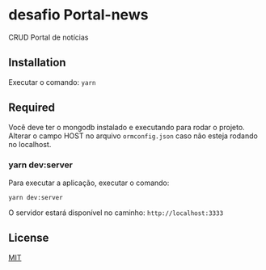 # desafio Portal-news

CRUD Portal de notícias

## Installation

Executar o  comando: `yarn`

## Required

Você deve ter o mongodb instalado e executando para rodar o projeto.
Alterar o campo HOST no arquivo `ormconfig.json` caso não esteja rodando no localhost.

### yarn dev:server

Para executar a aplicação, executar o comando:

```
yarn dev:server
```

O servidor estará disponível no caminho: `http://localhost:3333 `

## License
[MIT](https://choosealicense.com/licenses/mit/)
